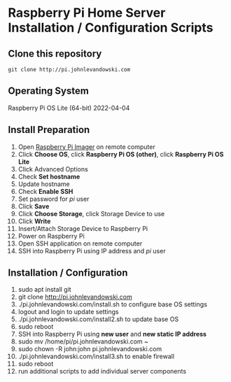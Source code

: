 # Raspberry Pi Home Server Installation / Configuration Scripts

## Clone this repository
~~~
git clone http://pi.johnlevandowski.com
~~~

## Operating System
Raspberry Pi OS Lite (64-bit) 2022-04-04

## Install Preparation
1. Open [Raspberry Pi Imager](https://www.raspberrypi.org/software/) on remote computer
2. Click **Choose OS**, click **Raspberry Pi OS (other)**, click **Raspberry Pi OS Lite**
3. Click Advanced Options
4. Check **Set hostname**
5. Update hostname
6. Check **Enable SSH**
7. Set password for *pi* user
8. Click **Save**
9. Click **Choose Storage**, click Storage Device to use
10. Click **Write**
11. Insert/Attach Storage Device to Raspberry Pi
12. Power on Raspberry Pi
13. Open SSH application on remote computer
14. SSH into Raspberry Pi using IP address and *pi* user

## Installation / Configuration
1. sudo apt install git
2. git clone http://pi.johnlevandowski.com
3. ./pi.johnlevandowski.com/install.sh to configure base OS settings
4. logout and login to update settings
5. ./pi.johnlevandowski.com/install2.sh to update base OS
6. sudo reboot
7. SSH into Raspberry Pi using **new user** and **new static IP address**
8. sudo mv /home/pi/pi.johnlevandowski.com ~
9. sudo chown -R john:john pi.johnlevandowski.com
10. ./pi.johnlevandowski.com/install3.sh to enable firewall
11. sudo reboot
12. run additional scripts to add individual server components

